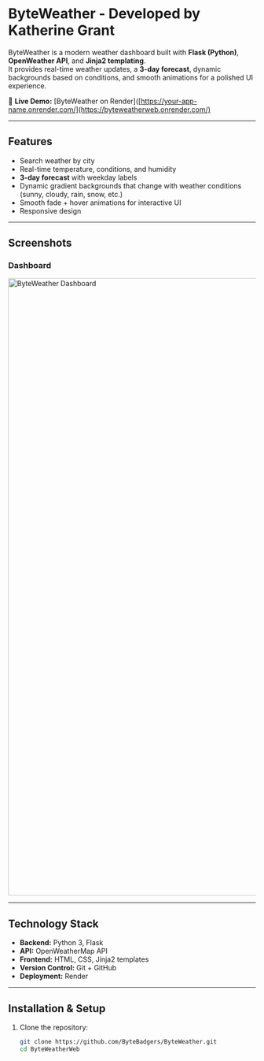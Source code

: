 # ByteWeather - Developed by Katherine Grant

ByteWeather is a modern weather dashboard built with **Flask (Python)**, **OpenWeather API**, and **Jinja2 templating**.  
It provides real-time weather updates, a **3-day forecast**, dynamic backgrounds based on conditions, and smooth animations for a polished UI experience.

🔗 **Live Demo:** [ByteWeather on Render]([https://your-app-name.onrender.com/](https://byteweatherweb.onrender.com/)

---

##  Features
- Search weather by city  
- Real-time temperature, conditions, and humidity  
- **3-day forecast** with weekday labels  
- Dynamic gradient backgrounds that change with weather conditions (sunny, cloudy, rain, snow, etc.)  
- Smooth fade + hover animations for interactive UI  
- Responsive design  

---

## Screenshots
### Dashboard
<img width="1692" height="1253" alt="ByteWeather Dashboard" src="https://github.com/user-attachments/assets/25b8831d-6caf-4ec7-afd5-15e78f27227e" />

---

## Technology Stack
- **Backend:** Python 3, Flask  
- **API:** OpenWeatherMap API  
- **Frontend:** HTML, CSS, Jinja2 templates  
- **Version Control:** Git + GitHub  
- **Deployment:** Render  

---

## Installation & Setup

1. Clone the repository:
   ```bash
   git clone https://github.com/ByteBadgers/ByteWeather.git
   cd ByteWeatherWeb
